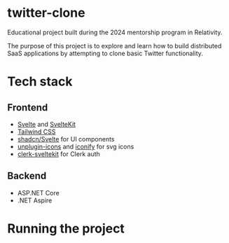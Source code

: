 # twitter-clone

Educational project built during the 2024 mentorship program in Relativity.

The purpose of this project is to explore and learn how to build distributed SaaS applications by attempting to clone basic Twitter functionality.

# Tech stack



## Frontend

* [Svelte](https://svelte.dev) and [SvelteKit](https://kit.svelte.dev)
* [Tailwind CSS](https://tailwindcss.com/)
* [shadcn/Svelte](https://www.shadcn-svelte.com/) for UI components
* [unplugin-icons](https://github.com/unplugin/unplugin-icons) and [iconify](https://github.com/iconify/iconify) for svg icons
* [clerk-sveltekit](https://github.com/markjaquith/clerk-sveltekit) for Clerk auth

## Backend

* ASP.NET Core
* .NET Aspire

# Running the project